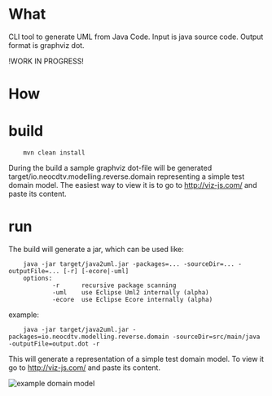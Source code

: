What
=====
CLI tool to generate UML from Java Code. 
Input is java source code.
Output format is graphviz dot.

!WORK IN PROGRESS!

How
=====

build
======
        mvn clean install

During the build a sample graphviz dot-file will be generated target/io.neocdtv.modelling.reverse.domain representing a simple test domain model. The easiest way to view it is to go to http://viz-js.com/ and paste its content.

run
======
The build will generate a jar, which can be used like:

        java -jar target/java2uml.jar -packages=... -sourceDir=... -outputFile=... [-r] [-ecore|-uml]
        options:
                -r      recursive package scanning 
                -uml    use Eclipse Uml2 internally (alpha)
                -ecore	use Eclipse Ecore internally (alpha)
                
example:

        java -jar target/java2uml.jar -packages=io.neocdtv.modelling.reverse.domain -sourceDir=src/main/java -outputFile=output.dot -r

This will generate a representation of a simple test domain model. To view it go to http://viz-js.com/ and paste its content.

![example domain model](https://raw.githubusercontent.com/neocdtv/java2uml/master/example.png)

